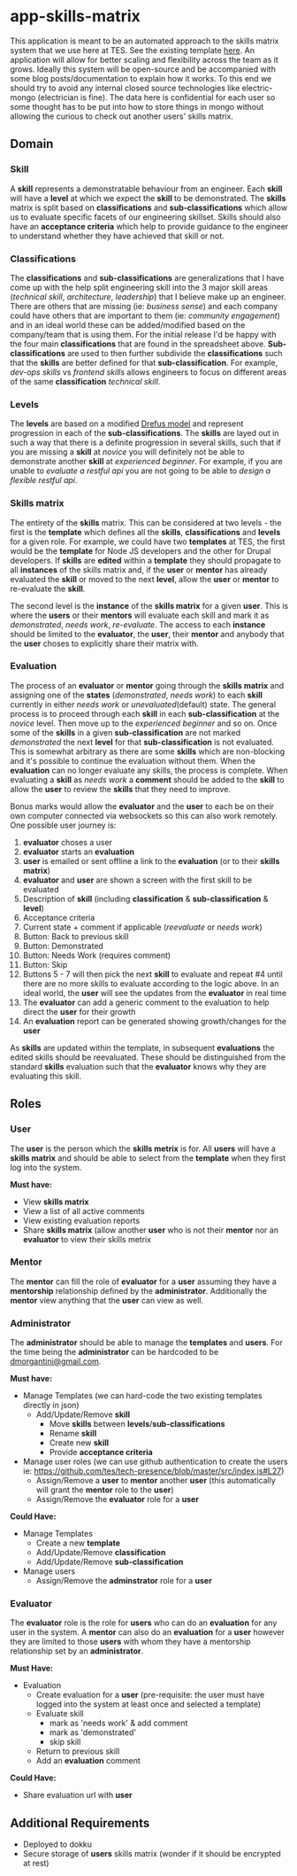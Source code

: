 # app-skills-matrix

This application is meant to be an automated approach to the skills matrix system that we use here at TES. See the existing template [here](https://docs.google.com/spreadsheets/d/1OUO5s45mD-ReRPtJp2V65mclMHpUb7iMIuF6tA9f1xI/edit).  An application will allow for better scaling and flexibility across the team as it grows.  Ideally this system will be open-source and be accompanied with some blog posts/documentation to explain how it works.  To this end we should try to avoid any internal closed source technologies like electric-mongo (electrician is fine).  The data here is confidential for each user so some thought has to be put into how to store things in mongo without allowing the curious to check out another users' skills matrix.

## Domain

### Skill

A **skill** represents a demonstratable behaviour from an engineer.  Each **skill** will have a **level** at which we expect the **skill** to be demonstrated.  The **skills** matrix is split based on **classifications** and **sub-classifications** which allow us to evaluate specific facets of our engineering skillset.  Skills should also have an **acceptance criteria** which help to provide guidance to the engineer to understand whether they have achieved that skill or not.

### Classifications

The **classifications** and **sub-classifications** are generalizations that I have come up with the help split engineering skill into the 3 major skill areas (*technical skill*, *architecture*, *leadership*) that I believe make up an engineer.  There are others that are missing (ie: *business sense*) and each company could have others that are important to them (ie: *community engagement*) and in an ideal world these can be added/modified based on the company/team that is using them.  For the initial release I'd be happy with the four main **classifications** that are found in the spreadsheet above. **Sub-classifications** are used to then further subdivide the **classifications** such that the **skills** are better defined for that **sub-classification**.  For example, *dev-ops skills* vs *frontend skills* allows engineers to focus on different areas of the same **classification** *technical skill*.

### Levels

The **levels** are based on a modified [Drefus model](https://en.wikipedia.org/wiki/Dreyfus_model_of_skill_acquisition) and represent progression in each of the **sub-classifications**.  The **skills** are layed out in such a way that there is a definite progression in several skills, such that if you are missing a **skill** at *novice* you will definitely not be able to demonstrate another **skill** at *experienced beginner*. For example, if you are unable to *evaluate a restful api* you are not going to be able to *design a flexible restful api*.

### Skills matrix

The entirety of the **skills** matrix.  This can be considered at two levels - the first is the **template** which defines all the **skills**, **classifications** and **levels** for a given role.  For example, we could have two **templates** at TES, the first would be the **template** for Node JS developers and the other for Drupal developers. If **skills** are **edited** within a **template** they should propagate to all **instances** of the skills matrix and, if the **user** or **mentor** has already evaluated the **skill** or moved to the next **level**, allow the **user** or **mentor** to re-evaluate the **skill**. 

The second level is the **instance** of the **skills matrix** for a given **user**.  This is where the **users** or their **mentors** will evaluate each skill and mark it as *demonstrated*, *needs work*, *re-evaluate*.  The access to each **instance** should be limited to the **evaluator**, the **user**, their **mentor** and anybody that the **user** choses to explicitly share their matrix with.

### Evaluation

The process of an **evaluator** or **mentor** going through the **skills matrix** and assigning one of the **states** (*demonstrated*, *needs work*) to each **skill** currently in either *needs work* or *unevaluated*(default) state.  The general process is to proceed through each **skill** in each **sub-classification** at the *novice* level.  Then move up to the *experienced beginner* and so on.  Once some of the **skills** in a given **sub-classification** are not marked *demonstrated* the next **level** for that **sub-classification** is not evaluated.  This is somewhat arbitrary as there are some **skills** which are non-blocking and it's possible to continue the evaluation without them. When the **evaluation** can no longer evaluate any skills, the process is complete.  When evaluating a **skill** as *needs work* a **comment** should be added to the **skill** to allow the **user** to review the **skills** that they need to improve.    

Bonus marks would allow the **evaluator** and the **user** to each be on their own computer connected via websockets so this can also work remotely.  One possible user journey is:

1. **evaluator** choses a user
2. **evaluator** starts an **evaluation**
3. **user** is emailed or sent offline a link to the **evaluation** (or to their **skills matrix**)
4. **evaluator** and **user** are shown a screen with the first skill to be evaluated
  1. Description of **skill** (including **classification** & **sub-classification** & **level**)
  2. Acceptance criteria
  3. Current state + comment if applicable (*reevaluate* or *needs work*)
  4. Button: Back to previous skill
  5. Button: Demonstrated
  6. Button: Needs Work (requires comment)
  7. Button: Skip
5. Buttons 5 - 7 will then pick the next **skill** to evaluate and repeat #4 until there are no more skills to evaluate according to the logic above. In an ideal world, the **user** will see the updates from the **evaluator** in real time 
6. The **evaluator** can add a generic comment to the evaluation to help direct the **user** for their growth
7. An **evaluation** report can be generated showing growth/changes for the **user** 

As **skills** are updated within the template, in subsequent **evaluations** the edited skills should be reevaluated. These should be distinguished from the standard **skills** evaluation such that the **evaluator** knows why they are evaluating this skill.

## Roles

### User

The **user** is the person which the **skills metrix** is for.  All **users** will have a **skills matrix** and should be able to select from the **template** when they first log into the system.

**Must have:**

* View **skills matrix**
* View a list of all active comments
* View existing evaluation reports
* Share **skills matrix** (allow another **user** who is not their **mentor** nor an **evaluator** to view their skills metrix

### Mentor

The **mentor** can fill the role of **evaluator** for a **user** assuming they have a **mentorship** relationship defined by the **administrator**.  Additionally the **mentor** view anything that the **user** can view as well.

### Administrator

The **administrator** should be able to manage the **templates** and **users**.  For the time being the **administrator** can be hardcoded to be dmorgantini@gmail.com.

**Must have:** 

* Manage Templates (we can hard-code the two existing templates directly in json)
  * Add/Update/Remove **skill**
    * Move **skills** between **levels**/**sub-classifications** 
    * Rename **skill**
    * Create new **skill**
    * Provide **acceptance criteria**
* Manage user roles (we can use github authentication to create the users  ie: https://github.com/tes/tech-presence/blob/master/src/index.js#L27)
  * Assign/Remove a **user** to **mentor** another **user** (this automatically will grant the **mentor** role to the **user**)
  * Assign/Remove the **evaluator** role for a **user**

**Could Have:**

* Manage Templates
  * Create a new **template**
  * Add/Update/Remove **classification**
  * Add/Update/Remove **sub-classification**
* Manage users
  * Assign/Remove the **adminstrator** role for a **user**

### Evaluator

The **evaluator** role is the role for **users** who can do an **evaluation** for any user in the system.  A **mentor** can also do an **evaluation** for a **user** however they are limited to those **users** with whom they have a mentorship relationship set by an **administrator**.

**Must Have:**

* Evaluation
  * Create evaluation for a **user** (pre-requisite: the user must have logged into the system at least once and selected a template)
  * Evaluate skill
    * mark as 'needs work' & add comment
    * mark as 'demonstrated'
    * skip skill
  * Return to previous skill
  * Add an **evaluation** comment

**Could Have:**

* Share evaluation url with **user**

## Additional Requirements

* Deployed to dokku
* Secure storage of **users** skills matrix (wonder if it should be encrypted at rest)
